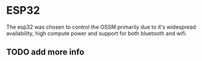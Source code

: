 # ESP32
The esp32 was chosen to control the OSSM primarily due to it's widespread availability, high compute power and support for both bluetooth and wifi. 

## TODO add more info
